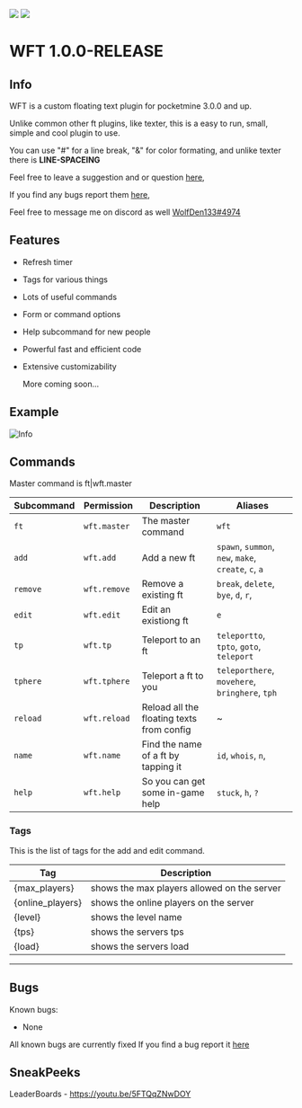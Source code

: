 [![](https://poggit.pmmp.io/shield.state/Wolfies-FloatingText)](https://poggit.pmmp.io/p/Wolfies-FloatingText) [![](https://poggit.pmmp.io/shield.dl/Wolfies-FloatingText)](https://poggit.pmmp.io/p/Wolfies-FloatingText)
# WFT 1.0.0-RELEASE

## Info
WFT is a custom floating text plugin for pocketmine 3.0.0 and up.

Unlike common other ft plugins, like texter, this is a easy to run, small, simple and cool plugin to use.

You can use "#" for a line break, "&" for color formating, and unlike texter there is __LINE-SPACEING__

Feel free to leave a suggestion and or question [here](https://github.com/WolfDen133/WFT/discussions),

If you find any bugs report them [here](https://github.com/WolfDen133/WFT/issues),

Feel free to message me on discord as well [WolfDen133#4974](https://dsc.bio/WolfDen133)

## Features

- Refresh timer
- Tags for various things
- Lots of useful commands
- Form or command options
- Help subcommand for new people 
- Powerful fast and efficient code
- Extensive customizability

  More coming soon...

## Example
![Info](https://i.imgur.com/7UZQGWR.png)

## Commands

Master command is ft|wft.master

Subcommand | Permission | Description | Aliases
---------|----------|----------|---------
`ft`|`wft.master`|The master command| `wft`
`add`|`wft.add`|Add a new ft| `spawn`, `summon`, `new`, `make`, `create`, `c`, `a`
`remove`|`wft.remove`|Remove a existing ft| `break`, `delete`, `bye`, `d`, `r`, 
`edit`|`wft.edit`|Edit an existiong ft| `e`
`tp`|`wft.tp`|Teleport to an ft| `teleportto`, `tpto`, `goto`, `teleport`
`tphere`|`wft.tphere`|Teleport a ft to you| `teleporthere`, `movehere`, `bringhere`, `tph`
`reload`|`wft.reload`|Reload all the floating texts from config| ~
`name`|`wft.name`|Find the name of a ft by tapping it| `id`, `whois`, `n`, 
`help`|`wft.help`|So you can get some in-game help| `stuck`, `h`, `?`

  ### Tags

  This is the list of tags for the add and edit command.

  Tag|Description
  -|-
  {max_players}|shows the max players allowed on the server
  {online_players}|shows the online players on the server
  {level}|shows the level name
  {tps}|shows the servers tps
  {load}|shows the servers load
  --------

## Bugs
Known bugs:
 - None
  
All known bugs are currently fixed
If you find a bug report it [here](https://github.com/WolfDen133/WFT/issues)

## SneakPeeks

LeaderBoards -
https://youtu.be/5FTQqZNwDOY

